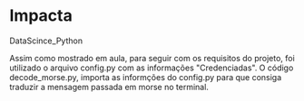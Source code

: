 # Impacta
DataScince_Python

Assim como mostrado em aula, para seguir com os requisitos do projeto, foi utilizado o arquivo config.py com as informações "Credenciadas". 
O código decode_morse.py, importa as informções do config.py para que consiga traduzir a mensagem passada em morse no terminal.
